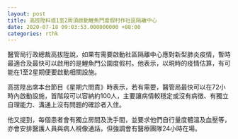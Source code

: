 ```yaml
---
layout: post
title: 高拔陞料或1至2周須啟動鯉魚門度假村作社區隔離中心
date: 2020-07-18 09:03:53.000000000 +08:00
categories: rthk
---
```


醫管局行政總裁高拔陞說，如果有需要啟動社區隔離中心應對新型肺炎疫情，暫時最適合及最快可以啟用的是鯉魚門公園度假村。他表示，以現時的疫情估算，有可能在1至2星期便要啟動相關設施。

高拔陞出席本台節目《星期六問責》時表示，若有需要，醫管局最快可以在72小時內啟動設施，首階段可以容納約100人，主要讓病情較穩定或沒有病徵、有獨立自理能力、溝通上沒有問題的確診者入住。

他又提到，每個患者會有獨立房間及洗手間，並要求他們自行量度體溫及血壓等，亦會安排醫護人員與病人視像通話，但強調會有醫療團隊24小時在場。
